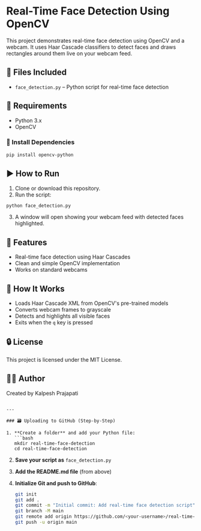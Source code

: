 # Real-Time Face Detection Using OpenCV

This project demonstrates real-time face detection using OpenCV and a webcam. It uses Haar Cascade classifiers to detect faces and draws rectangles around them live on your webcam feed.

## 📁 Files Included

- `face_detection.py` – Python script for real-time face detection

## 🚀 Requirements

- Python 3.x
- OpenCV

### 🔧 Install Dependencies

```bash
pip install opencv-python
````

## ▶️ How to Run

1. Clone or download this repository.
2. Run the script:

```bash
python face_detection.py
```

3. A window will open showing your webcam feed with detected faces highlighted.

## 🎯 Features

* Real-time face detection using Haar Cascades
* Clean and simple OpenCV implementation
* Works on standard webcams

## 🧠 How It Works

* Loads Haar Cascade XML from OpenCV's pre-trained models
* Converts webcam frames to grayscale
* Detects and highlights all visible faces
* Exits when the `q` key is pressed

## 🔒 License

This project is licensed under the MIT License.

## 🙋‍♂️ Author

Created by Kalpesh Prajapati

````

---

### 🗃️ Uploading to GitHub (Step-by-Step)

1. **Create a folder** and add your Python file:
   ```bash
   mkdir real-time-face-detection
   cd real-time-face-detection
````

2. **Save your script as** `face_detection.py`

3. **Add the README.md file** (from above)

4. **Initialize Git and push to GitHub**:

   ```bash
   git init
   git add .
   git commit -m "Initial commit: Add real-time face detection script"
   git branch -M main
   git remote add origin https://github.com/<your-username>/real-time-face-detection.git
   git push -u origin main
   ```
